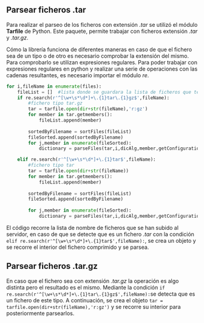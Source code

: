 ## Parsear ficheros .tar

Para realizar el parseo de los ficheros con extensión *.tar* se utilizó el módulo **Tarfile** de Python. Este paquete, permite trabajar con ficheros extensión *.tar* y *.tar.gz*.

Cómo la librería funciona de diferentes maneras en caso de que el fichero sea de un tipo o de otro es necesario comprobar la extensión del mismo. Para comprobarlo se utilizan expresiones regulares. Para poder trabajar con expresiones regulares en python y realizar una serie de operaciones con las cadenas resultantes, es necesario importar el módulo *re*.

```python
for i,fileName in enumerate(files):
	fileList = []  #lista donde se guardara la lista de ficheros que tenga ese tarfile o zipfile.
	if re.search(r'^[\w+\s*\d*]+\.{1}tar\.{1}gz$',fileName):
		#fichero tipo tar.gz
		tar = tarfile.open(dir+str(fileName),'r:gz')
		for member in tar.getmembers():
			fileList.append(member)
		
		sortedByFilename = sortFiles(fileList)
		fileSorted.append(sortedByFilename)
		for j,member in enumerate(fileSorted):
			dictionary = parseFiles(tar,i,dicAlg,member,getConfiguration)

	elif re.search(r'^[\w+\s*\d*]+\.{1}tar$',fileName):
		#fichero tipo tar
		tar = tarfile.open(dir+str(fileName))
		for member in tar.getmembers():
			fileList.append(member)
		
		sortedByFilename = sortFiles(fileList)
		fileSorted.append(sortedByFilename)
		
		for j,member in enumerate(fileSorted):
			dictionary = parseFiles(tar,i,dicAlg,member,getConfiguration)

```

El código recorre la lista de nombre de ficheros que se han subido al servidor, en caso de que se detecte que es un fichero *.tar* con la condición `elif re.search(r'^[\w+\s*\d*]+\.{1}tar$',fileName):`, se crea un objeto y se recorre el interior del fichero comprimido y se parsea.

## Parsear ficheros .tar.gz

En caso que el fichero sea con extensión *.tar.gz* la operación es algo distinta pero el resultado es el mismo. Mediante la condición `if re.search(r'^[\w+\s*\d*]+\.{1}tar\.{1}gz$',fileName):`se detecta que es un fichero de este tipo. A continuación, se crea el objeto `tar = tarfile.open(dir+str(fileName),'r:gz')` y se recorre su interior para posteriormente parsearlos.